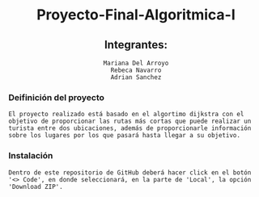 <div align= "center">

# Proyecto-Final-Algoritmica-I
## Integrantes: 
    Mariana Del Arroyo
    Rebeca Navarro
    Adrian Sanchez
    
</div>

### Deifinición del proyecto
    El proyecto realizado está basado en el algortimo dijkstra con el objetivo de proporcionar las rutas más cortas que puede realizar un turista entre dos ubicaciones, además de proporcionarle información sobre los lugares por los que pasará hasta llegar a su objetivo.
    
### Instalación
    Dentro de este repositorio de GitHub deberá hacer click en el botón '<> Code', en donde seleccionará, en la parte de 'Local', la opción 'Download ZIP'. 
